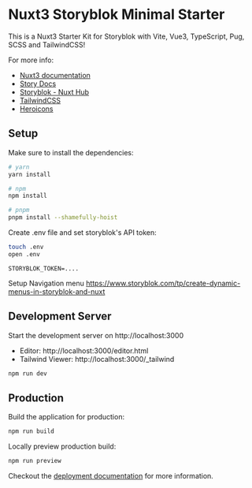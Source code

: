 # Nuxt3 Storyblok Minimal Starter
This is a Nuxt3 Starter Kit for Storyblok with Vite, Vue3, TypeScript, Pug, SCSS and TailwindCSS!

For more info:
- [Nuxt3 documentation](https://v3.nuxtjs.org)
- [Story Docs](https://www.storyblok.com/docs/guide/introduction)
- [Storyblok - Nuxt Hub](https://www.storyblok.com/tc/nuxtjs)
- [TailwindCSS](https://tailwindcss.com/)
- [Heroicons](https://heroicons.com/)

## Setup

Make sure to install the dependencies:

```bash
# yarn
yarn install

# npm
npm install

# pnpm
pnpm install --shamefully-hoist
```

Create .env file and set storyblok's API token:

```bash
touch .env
open .env
```

```.env
STORYBLOK_TOKEN=....
```

Setup Navigation menu
https://www.storyblok.com/tp/create-dynamic-menus-in-storyblok-and-nuxt


## Development Server

Start the development server on http://localhost:3000
- Editor: http://localhost:3000/editor.html
- Tailwind Viewer: http://localhost:3000/_tailwind

```bash
npm run dev
```

## Production

Build the application for production:

```bash
npm run build
```

Locally preview production build:

```bash
npm run preview
```

Checkout the [deployment documentation](https://v3.nuxtjs.org/guide/deploy/presets) for more information.
